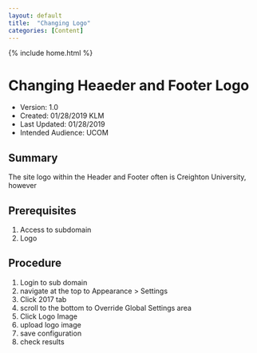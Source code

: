 ```yaml
---
layout: default
title:  "Changing Logo"
categories: [Content] 
---
```

{% include home.html %}
# Changing Heaeder and Footer Logo
* Version: 1.0
* Created: 01/28/2019 KLM
* Last Updated: 01/28/2019
* Intended Audience: UCOM

## Summary

The site logo within the Header and Footer often is Creighton University, however 

## Prerequisites

 1. Access to subdomain
 2. Logo

## Procedure

1. Login to sub domain
2. navigate at the top to Appearance > Settings
3. Click 2017 tab
4. scroll to the bottom to Override Global Settings area
5. Click Logo Image
6. upload logo image
7. save configuration
8. check results


